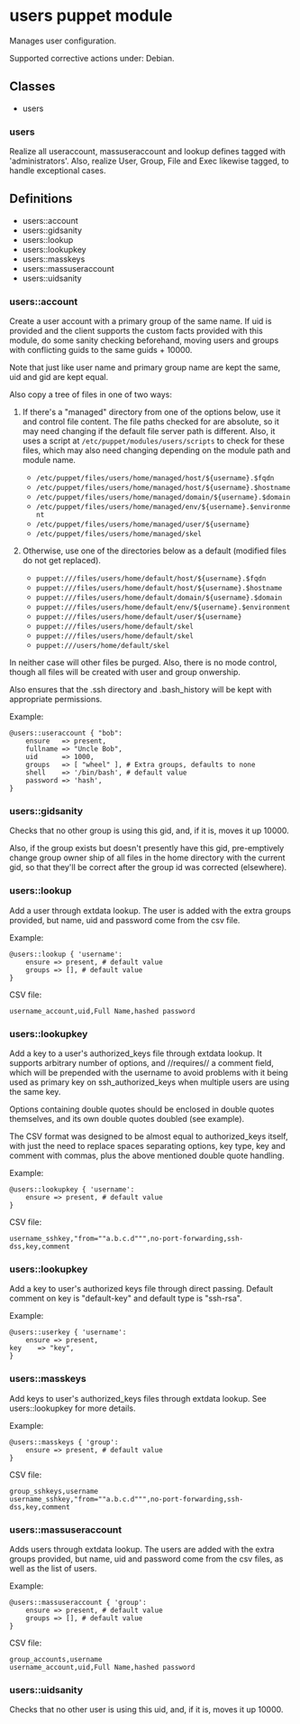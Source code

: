 # users puppet module #

Manages user configuration.

Supported corrective actions under: Debian.

## Classes ##

* users

### users ###

Realize all useraccount, massuseraccount and lookup defines tagged with
'administrators'. Also, realize User, Group, File and Exec likewise
tagged, to handle exceptional cases.

## Definitions ##

* users::account
* users::gidsanity
* users::lookup
* users::lookupkey
* users::masskeys
* users::massuseraccount
* users::uidsanity

### users::account ###

Create a user account with a primary group of the same name. If uid is provided and the
client supports the custom facts provided with this module, do some sanity checking
beforehand, moving users and groups with conflicting guids to the same guids + 10000.

Note that just like user name and primary group name are kept the same, uid and gid
are kept equal.

Also copy a tree of files in one of two ways:

1. If there's a "managed" directory from one of the options below, use it and control
file content. The file paths checked for are absolute, so it may need changing if the
default file server path is different. Also, it uses a script at
`/etc/puppet/modules/users/scripts` to check for these files, which may also need changing
depending on the module path and module name.

    * `/etc/puppet/files/users/home/managed/host/${username}.$fqdn`
    * `/etc/puppet/files/users/home/managed/host/${username}.$hostname`
    * `/etc/puppet/files/users/home/managed/domain/${username}.$domain`
    * `/etc/puppet/files/users/home/managed/env/${username}.$environment`
    * `/etc/puppet/files/users/home/managed/user/${username}`
    * `/etc/puppet/files/users/home/managed/skel`

2. Otherwise, use one of the directories below as a default (modified files do
not get replaced).

    * `puppet:///files/users/home/default/host/${username}.$fqdn`
    * `puppet:///files/users/home/default/host/${username}.$hostname`
    * `puppet:///files/users/home/default/domain/${username}.$domain`
    * `puppet:///files/users/home/default/env/${username}.$environment`
    * `puppet:///files/users/home/default/user/${username}`
    * `puppet:///files/users/home/default/skel`
    * `puppet:///files/users/home/default/skel`
    * `puppet:///users/home/default/skel`

In neither case will other files be purged. Also, there is no mode control, though all
files will be created with user and group onwership.

Also ensures that the .ssh directory and .bash_history will be kept with appropriate
permissions.

Example:

    @users::useraccount { "bob":
        ensure   => present,
        fullname => "Uncle Bob",
        uid      => 1000,
        groups   => [ "wheel" ], # Extra groups, defaults to none
        shell    => '/bin/bash', # default value
        password => 'hash',
    }

### users::gidsanity ###

Checks that no other group is using this gid, and, if it is, moves it
up 10000.

Also, if the group exists but doesn't presently have this
gid, pre-emptively change group owner ship of all files in the home
directory with the current gid, so that they'll be correct after the
group id was corrected (elsewhere).

### users::lookup ###

Add a user through extdata lookup. The user is added with the extra
groups provided, but name, uid and password come from the csv file.

Example:

    @users::lookup { 'username':
        ensure => present, # default value
        groups => [], # default value
    }

CSV file:

    username_account,uid,Full Name,hashed password

### users::lookupkey ###

Add a key to a user's authorized_keys file through extdata lookup. It
supports arbitrary number of options, and //requires// a comment field,
which will be prepended with the username to avoid problems with it
being used as primary key on ssh_authorized_keys when multiple users
are using the same key.

Options containing double quotes should be enclosed in double quotes
themselves, and its own double quotes doubled (see example).

The CSV format was designed to be almost equal to authorized_keys itself,
with just the need to replace spaces separating options, key type, key
and comment with commas, plus the above mentioned double quote handling.

Example:

    @users::lookupkey { 'username':
        ensure => present, # default value
    }

CSV file:

    username_sshkey,"from=""a.b.c.d""",no-port-forwarding,ssh-dss,key,comment



### users::lookupkey ###

Add a key to user's authorized keys file through direct passing.
Default comment on key is "default-key" and default type is "ssh-rsa".

Example:

    @users::userkey { 'username':
        ensure => present,
	key    => "key",
    }



### users::masskeys ###

Add keys to user's authorized_keys files through extdata lookup. See
users::lookupkey for more details.

Example:

    @users::masskeys { 'group':
        ensure => present, # default value
    }

CSV file:

    group_sshkeys,username
    username_sshkey,"from=""a.b.c.d""",no-port-forwarding,ssh-dss,key,comment


### users::massuseraccount ###

Adds users through extdata lookup. The users are added with the extra
groups provided, but name, uid and password come from the csv files,
as well as the list of users.

Example:

    @users::massuseraccount { 'group':
        ensure => present, # default value
        groups => [], # default value
    }

CSV file:

    group_accounts,username
    username_account,uid,Full Name,hashed password

### users::uidsanity ###

Checks that no other user is using this uid, and, if it is, moves it
up 10000.

